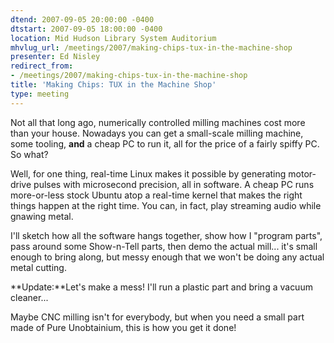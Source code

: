 ```yaml
---
dtend: 2007-09-05 20:00:00 -0400
dtstart: 2007-09-05 18:00:00 -0400
location: Mid Hudson Library System Auditorium
mhvlug_url: /meetings/2007/making-chips-tux-in-the-machine-shop
presenter: Ed Nisley
redirect_from:
- /meetings/2007/making-chips-tux-in-the-machine-shop
title: 'Making Chips: TUX in the Machine Shop'
type: meeting
---
```



Not all that long ago, numerically controlled milling machines cost more than your house. Nowadays you can get a small-scale milling machine, some tooling, **and** a cheap PC to run it, all for the price of a fairly spiffy PC. So what?

Well, for one thing, real-time Linux makes it possible by generating motor-drive pulses with microsecond precision, all in software. A cheap PC runs more-or-less stock Ubuntu atop a real-time kernel that makes the right things happen at the right time. You can, in fact, play streaming audio while gnawing metal.

I'll sketch how all the software hangs together, show how I "program parts", pass around some Show-n-Tell parts, then demo the actual mill... it's small enough to bring along, but messy enough that we won't be doing any actual metal cutting.

**Update:**Let's make a mess! I'll run a plastic part and bring a vacuum cleaner...

Maybe CNC milling isn't for everybody, but when you need a small part made of Pure Unobtainium, this is how you get it done!